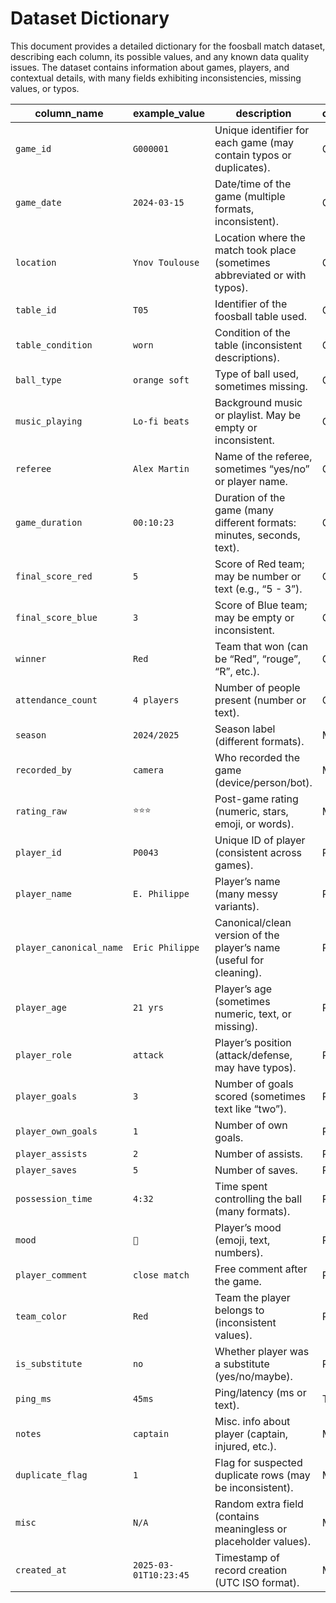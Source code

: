 # Dataset Dictionary

This document provides a detailed dictionary for the foosball match dataset, describing each column, its possible values, and any known data quality issues. The dataset contains information about games, players, and contextual details, with many fields exhibiting inconsistencies, missing values, or typos.

| column_name             | example_value         | description                                                                | category |
| ----------------------- | --------------------- | -------------------------------------------------------------------------- | -------- |
| `game_id`               | `G000001`             | Unique identifier for each game (may contain typos or duplicates).         | Game     |
| `game_date`             | `2024-03-15`          | Date/time of the game (multiple formats, inconsistent).                    | Game     |
| `location`              | `Ynov Toulouse`       | Location where the match took place (sometimes abbreviated or with typos). | Game     |
| `table_id`              | `T05`                 | Identifier of the foosball table used.                                     | Game     |
| `table_condition`       | `worn`                | Condition of the table (inconsistent descriptions).                        | Game     |
| `ball_type`             | `orange soft`         | Type of ball used, sometimes missing.                                      | Game     |
| `music_playing`         | `Lo-fi beats`         | Background music or playlist. May be empty or inconsistent.                | Context  |
| `referee`               | `Alex Martin`         | Name of the referee, sometimes “yes/no” or player name.                    | Context  |
| `game_duration`         | `00:10:23`            | Duration of the game (many different formats: minutes, seconds, text).     | Game     |
| `final_score_red`       | `5`                   | Score of Red team; may be number or text (e.g., “5 - 3”).                  | Game     |
| `final_score_blue`      | `3`                   | Score of Blue team; may be empty or inconsistent.                          | Game     |
| `winner`                | `Red`                 | Team that won (can be “Red”, “rouge”, “R”, etc.).                          | Game     |
| `attendance_count`      | `4 players`           | Number of people present (number or text).                                 | Context  |
| `season`                | `2024/2025`           | Season label (different formats).                                          | Meta     |
| `recorded_by`           | `camera`              | Who recorded the game (device/person/bot).                                 | Meta     |
| `rating_raw`            | `⭐⭐⭐`              | Post-game rating (numeric, stars, emoji, or words).                        | Meta     |
| `player_id`             | `P0043`               | Unique ID of player (consistent across games).                             | Player   |
| `player_name`           | `E. Philippe`         | Player’s name (many messy variants).                                       | Player   |
| `player_canonical_name` | `Eric Philippe`       | Canonical/clean version of the player’s name (useful for cleaning).        | Player   |
| `player_age`            | `21 yrs`              | Player’s age (sometimes numeric, text, or missing).                        | Player   |
| `player_role`           | `attack`              | Player’s position (attack/defense, may have typos).                        | Player   |
| `player_goals`          | `3`                   | Number of goals scored (sometimes text like “two”).                        | Player   |
| `player_own_goals`      | `1`                   | Number of own goals.                                                       | Player   |
| `player_assists`        | `2`                   | Number of assists.                                                         | Player   |
| `player_saves`          | `5`                   | Number of saves.                                                           | Player   |
| `possession_time`       | `4:32`                | Time spent controlling the ball (many formats).                            | Player   |
| `mood`                  | `🙂`                  | Player’s mood (emoji, text, numbers).                                      | Player   |
| `player_comment`        | `close match`         | Free comment after the game.                                               | Player   |
| `team_color`            | `Red`                 | Team the player belongs to (inconsistent values).                          | Player   |
| `is_substitute`         | `no`                  | Whether player was a substitute (yes/no/maybe).                            | Player   |
| `ping_ms`               | `45ms`                | Ping/latency (ms or text).                                                 | Tech     |
| `notes`                 | `captain`             | Misc. info about player (captain, injured, etc.).                          | Meta     |
| `duplicate_flag`        | `1`                   | Flag for suspected duplicate rows (may be inconsistent).                   | Meta     |
| `misc`                  | `N/A`                 | Random extra field (contains meaningless or placeholder values).           | Meta     |
| `created_at`            | `2025-03-01T10:23:45` | Timestamp of record creation (UTC ISO format).                             | Meta     |
